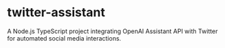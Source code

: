 # twitter-assistant
A Node.js TypeScript project integrating OpenAI Assistant API with Twitter for automated social media interactions.
